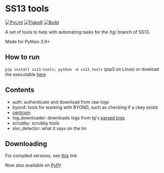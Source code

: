 # SS13 tools

[![PyLint](https://github.com/RigglePrime/SS13-tools/actions/workflows/pylint.yml/badge.svg)](https://github.com/RigglePrime/SS13-tools/actions/workflows/pylint.yml)
[![Flake8](https://github.com/RigglePrime/SS13-tools/actions/workflows/flake8-lint.yml/badge.svg)](https://github.com/RigglePrime/SS13-tools/actions/workflows/flake8-lint.yml)
[![Build](https://github.com/RigglePrime/SS13-tools/actions/workflows/publish.yml/badge.svg)](https://github.com/RigglePrime/SS13-tools/actions/workflows/publish.yml)

A set of tools to help with automating tasks for the /tg/ branch of SS13.

Made for Python 3.9+

## How to run

`pip install ss13-tools; python -m ss13_tools` (pip3 on Linux) or dowload the executable [here](https://github.com/RigglePrime/SS13-tools/releases/latest)

## Contents

- auth: authenticate and download from raw logs
- byond: tools for working with BYOND, such as checking if a ckey exists
- [centcom](https://centcom.melonmesa.com/)
- log_downloader: downloads logs from tg's [parsed logs](https://tgstation13.org/parsed-logs)
- scrubby: scrubby tools
- slur_detector: what it says on the tin

## Downloading

For compiled versions, see [this](https://github.com/RigglePrime/admin-tools/releases) link

Now also available on [PyPi](https://pypi.org/project/ss13-tools/)!
